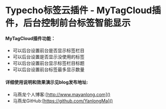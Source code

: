 
# Typecho标签云插件 - MyTagCloud插件，后台控制前台标签智能显示


#### MyTagCloud插件功能：
- 可以后台设置前台是否显示标签栏目
- 可以后台设置是否显示没使用的标签
- 可以后台设置前台显示标签栏目标题
- 可以后台设置前台标签最多显示数量

#### 详细使用说明和效果演示见blog发布地址:
- 马燕龙个人博客:[http://www.mayanlong.com]()
- 马燕龙GitHub:[https://github.com/YanlongMa]()

